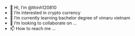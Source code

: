 - 👋 Hi, I’m @thinh120810
- 👀 I’m interested in crypto currency
- 🌱 I’m currently learning bachelor degree of vimaru vietnam
- 💞️ I’m looking to collaborate on ...
- 📫 How to reach me ...

<!---
thinh120810/thinh120810 is a ✨ special ✨ repository because its `README.md` (this file) appears on your GitHub profile.
You can click the Preview link to take a look at your changes.
--->
